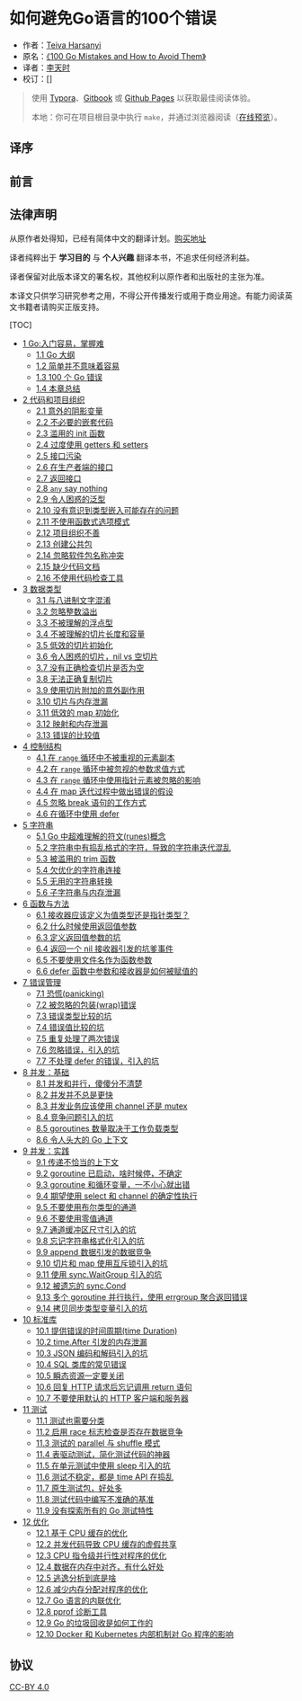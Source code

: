 # 如何避免Go语言的100个错误


- 作者：[Teiva Harsanyi](http://teivah.io)
- 原名：[《100 Go Mistakes and How to Avoid Them》](https://www.manning.com/books/100-go-mistakes-and-how-to-avoid-them)
- 译者：[李天时](https://github.com/lts8989)
- 校订：[]

> 使用 [Typora](https://www.typora.io)、[Gitbook](https://vonng.gitbook.io/vonng/) 或 [Github Pages](https://lts8989.github.io/) 以获取最佳阅读体验。
>
> 本地：你可在项目根目录中执行 `make`，并通过浏览器阅读（[在线预览](https://lts8989.github.io/)）。

## 译序

## 前言

## 法律声明

从原作者处得知，已经有简体中文的翻译计划。[购买地址](https://search.jd.com/Search?keyword=go%20100%20mistakes)

译者纯粹出于 **学习目的** 与 **个人兴趣** 翻译本书，不追求任何经济利益。

译者保留对此版本译文的署名权，其他权利以原作者和出版社的主张为准。

本译文只供学习研究参考之用，不得公开传播发行或用于商业用途。有能力阅读英文书籍者请购买正版支持。

[TOC]

- [1 Go:入门容易，掌握难](chapter/1-go-simple-to-learn-but-hard-to-master/1-0-go-simple-to-learn-but-hard-to-master.md)
  - [1.1 Go 大纲](chapter/1-go-simple-to-learn-but-hard-to-master/1-1-go-outline.md)
  - [1.2 简单并不意味着容易](chapter/1-go-simple-to-learn-but-hard-to-master/1-2-simple-doesnt-mean-easy.md)
  - [1.3 100 个 Go 错误](chapter/1-go-simple-to-learn-but-hard-to-master/1-3-100-go-mistakes.md)
  - [1.4 本章总结](chapter/1-go-simple-to-learn-but-hard-to-master/1-4-chapter-summary.md)
- [2 代码和项目组织](chapter/2-Code-and-project-organization/2-0-Code-and-project-organization.md)
  - [2.1 意外的阴影变量](chapter/2-Code-and-project-organization/2-1-unintended-variable-shadowing.md)
  - [2.2 不必要的嵌套代码](chapter/2-Code-and-project-organization/2-2-unnecessary-nested-code.md)
  - [2.3 滥用的 init 函数](chapter/2-Code-and-project-organization/2-3-misusing-init-functions.md)
  - [2.4 过度使用 getters 和 setters](chapter/2-Code-and-project-organization/2-4-overusing-getters-and-setters.md)
  - [2.5 接口污染](chapter/2-Code-and-project-organization/2-5-interface-pollution.md)
  - [2.6 在生产者端的接口](chapter/2-Code-and-project-organization/2-6-interface-on-the-producer-side.md)
  - [2.7 返回接口](chapter/2-Code-and-project-organization/2-7-Returning-interfaces.md)
  - [2.8 `any` say nothing](chapter/2-Code-and-project-organization/2-8-any-says-nothing.md)
  - [2.9 令人困惑的泛型](chapter/2-Code-and-project-organization/2-9-being-confused-about-when-to-use-generics.md)
  - [2.10 没有意识到类型嵌入可能存在的问题](chapter/2-Code-and-project-organization/2-10-not-being-aware-of-the-possible.md)
  - [2.11 不使用函数式选项模式](chapter/2-Code-and-project-organization/2-11-not-using-the-functional-options-pattern.md)
  - [2.12 项目组织不善](chapter/2-Code-and-project-organization/2-12-project-misorganization.md)
  - [2.13 创建公共包](chapter/2-Code-and-project-organization/2-13-creating-utility-packages.md)
  - [2.14 忽略软件包名称冲突](chapter/2-Code-and-project-organization/2-14-ignoring-package-name-collisions.md)
  - [2.15 缺少代码文档](chapter/2-Code-and-project-organization/2-15-missing-code-documentation.md)
  - [2.16 不使用代码检查工具](chapter/2-Code-and-project-organization/2-16-not-using-linters.md)
- [3 数据类型](chapter/3-Data-types/3-0-Data-types.md)
  - [3.1 与八进制文字混淆](chapter/3-Data-types/3-1-creating-confusion-with-octal-literals.md)
  - [3.2 忽略整数溢出](chapter/3-Data-types/3-2-neglecting-integer-overflows.md)
  - [3.3 不被理解的浮点型](chapter/3-Data-types/3-3-not-understanding-floating-points.md)
  - [3.4 不被理解的切片长度和容量](chapter/3-Data-types/3-4-not-understanding-slice-length-and-capacity.md)
  - [3.5 低效的切片初始化](chapter/3-Data-types/3-5-inefficient-slice-initialization.md)
  - [3.6 令人困惑的切片，nil vs 空切片](chapter/3-Data-types/3-6-being-confused-about-nil-vs-empty-slice.md)
  - [3.7 没有正确检查切片是否为空](chapter/3-Data-types/3-7-not-properly-checking-if-a-slice-is-empty.md)
  - [3.8 无法正确复制切片](chapter/3-Data-types/3-8-not-making-slice-copy-correctly.md)
  - [3.9 使用切片附加的意外副作用](chapter/3-Data-types/3-9-unexpected-side-effects-using-slice-append.md)
  - [3.10 切片与内存泄漏](chapter/3-Data-types/3-10-slice-and-memory-leaks.md)
  - [3.11 低效的 map 初始化](chapter/3-Data-types/3-11-inefficient-map-initialization.md)
  - [3.12 映射和内存泄漏](chapter/3-Data-types/3-12-map-and-memory-leaks.md)
  - [3.13 错误的比较值](chapter/3-Data-types/3-13-comparing-values-incorrectly.md)
- [4 控制结构](chapter/4-control-structures/4-0-control-structures.md)
  - [4.1 在 `range` 循环中不被重视的元素副本](chapter/4-control-structures/4-1-ignoring-that-elements-are.md)
  - [4.2 在 `range` 循环中被忽视的参数求值方式](chapter/4-control-structures/4-2-ignoring-how-arguments-are-evaluated.md)
  - [4.3 在 `range` 循环中使用指针元素被忽略的影响](chapter/4-control-structures/4-3-ignoring-the-impacts-of-using-pointer.md)
  - [4.4 在 map 迭代过程中做出错误的假设](chapter/4-control-structures/4-4-making-wrong-assumptions-during.md)
  - [4.5 忽略 break 语句的工作方式](chapter/4-control-structures/4-5-ignoring-how-the-break-statement-work.md)
  - [4.6 在循环中使用 defer](chapter/4-control-structures/4-6-using-defer-inside-a-loop.md)
- [5 字符串](chapter/5-strings/5-0-strings.md)
  - [5.1 Go 中超难理解的符文(runes)概念](chapter/5-strings/5-1-not-understanding-the-concept-of-rune.md)
  - [5.2 字符串中有捣乱格式的字符，导致的字符串迭代混乱](chapter/5-strings/5-2-Inaccurate-string-iteration.md)
  - [5.3 被滥用的 trim 函数](chapter/5-strings/5-3-misusing-trim-functions.md)
  - [5.4 欠优化的字符串连接](chapter/5-strings/5-4-under-optimized-strings-concatenation.md)
  - [5.5 无用的字符串转换](chapter/5-strings/5-5-useless-string-conversion.md)
  - [5.6 子字符串与内存泄漏](chapter/5-strings/5-6-substring-and-memory-leaks.md)
- [6 函数与方法](chapter/6-functions-and-method/6-0-functions-and-method.md)
  - [6.1 接收器应该定义为值类型还是指针类型？](chapter/6-functions-and-method/6-1-Not-knowing-which-type-of-receiver-to-use.md)
  - [6.2 什么时候使用返回值参数](chapter/6-functions-and-method/6-2-Never-using-named-result-parameters.md)
  - [6.3 定义返回值参数的坑](chapter/6-functions-and-method/6-3-Unintended-side-effects-with-named-result-parameters.md)
  - [6.4 返回一个 nil 接收器引发的坑爹事件](chapter/6-functions-and-method/6-4-Returning-a-nil-receiver.md)
  - [6.5 不要使用文件名作为函数参数](chapter/6-functions-and-method/6-5-Using-a-filename-as-a-function-input.md)
  - [6.6 defer 函数中参数和接收器是如何被赋值的](chapter/6-functions-and-method/6-6-Ignoring-how-defer-arguments.md)
- [7 错误管理](chapter/7-error-management/7-0-error-management.md)
  - [7.1 恐慌(panicking) ](chapter/7-error-management/7-1-panicking.md)
  - [7.2 被忽略的包装(wrap)错误](chapter/7-error-management/7-2-Ignoring-when-to-wrap-an-error.md)
  - [7.3 错误类型比较的坑](chapter/7-error-management/7-3-Comparing-an-error-type-inaccurately.md)
  - [7.4 错误值比较的坑](chapter/7-error-management/7-4-Comparing-an-error-value-inaccurately.md)
  - [7.5 重复处理了两次错误](chapter/7-error-management/7-5-Handling-an-error-twice.md)
  - [7.6 忽略错误，引入的坑](chapter/7-error-management/7-6-Not-handling-a-error.md)
  - [7.7 不处理 defer 的错误，引入的坑](chapter/7-error-management/7-7-Not-handling-defer-errors.md)
- [8 并发：基础](chapter/8-Concurrency-Foundations/8-0-Concurrency-Foundations.md)
  - [8.1 并发和并行，傻傻分不清楚](chapter/8-Concurrency-Foundations/8-1-Mixing-concurrency-and-parallelism.md)
  - [8.2 并发并不总是更快](chapter/8-Concurrency-Foundations/8-2-concurrency-isnt-always-faster.md)
  - [8.3 并发业务应该使用 channel 还是 mutex](chapter/8-Concurrency-Foundations/8-3-Being-puzzled-about-when-to-use-channels-or-mutexes.md)
  - [8.4 竞争问题引入的坑](chapter/8-Concurrency-Foundations/8-4-Not-understanding-race-problems.md)
  - [8.5 goroutines 数量取决于工作负载类型](chapter/8-Concurrency-Foundations/8-5-Not-understanding-the-concurrency.md)
  - [8.6 令人头大的 Go 上下文](chapter/8-Concurrency-Foundations/8-6-Misunderstanding-Go-contexts.md)
- [9 并发：实践](chapter/9-Concurrency-Practice/9-0-Concurrency-Practice.md)
  - [9.1 传递不恰当的上下文](chapter/9-Concurrency-Practice/9-1-Propagating-an-inappropriate-context.md)
  - [9.2 goroutine 已启动，啥时候停，不确定](chapter/9-Concurrency-Practice/9-2-Starting-a-goroutine-without.md)
  - [9.3 goroutine 和循环变量，一不小心就出错](chapter/9-Concurrency-Practice/9-3-Not-being-careful-with-goroutines-and-loop-variables.md)
  - [9.4 期望使用 select 和 channel 的确定性执行](chapter/9-Concurrency-Practice/9-4-Expecting-a-deterministic-behavior-using-select-and-channels.md)
  - [9.5 不要使用布尔类型的通道](chapter/9-Concurrency-Practice/9-5-Not-using-notification-channels.md)
  - [9.6 不要使用零值通道](chapter/9-Concurrency-Practice/9-6-Not-using-nil-channels.md)
  - [9.7 通道缓冲区尺寸引入的坑](chapter/9-Concurrency-Practice/9-7-Being-puzzled-about-a-channel-size.md)
  - [9.8 忘记字符串格式化引入的坑](chapter/9-Concurrency-Practice/9-8-Forgetting-about-possible-side-effects.md)
  - [9.9 append 数据引发的数据竞争](chapter/9-Concurrency-Practice/9-9-Creating-data-races-with-append.md)
  - [9.10 切片和 map 使用互斥锁引入的坑](chapter/9-Concurrency-Practice/9-10-Using-mutexes-inaccurately-with-slices-and-maps.md)
  - [9.11 使用 sync.WaitGroup 引入的坑](chapter/9-Concurrency-Practice/9-11-Misusing-sync-WaitGroup.md)
  - [9.12 被遗忘的 sync.Cond](chapter/9-Concurrency-Practice/9-12-Forgetting-about-sync-Cond.md)
  - [9.13 多个 goroutine 并行执行，使用 errgroup 聚合返回错误](chapter/9-Concurrency-Practice/9-13-not-using.md)
  - [9.14 拷贝同步类型变量引入的坑](chapter/9-Concurrency-Practice/9-14-Copying-a-sync-type.md)
- [10 标准库](chapter/10-Standard-library/10-0-Standard-library.md)
  - [10.1 提供错误的时间周期(time Duration)](chapter/10-Standard-library/10-1-Providing-a-wrong-time-duration.md)
  - [10.2 time.After 引发的内存泄漏](chapter/10-Standard-library/10-2-time-After-and-memory-leak.md)
  - [10.3 JSON 编码和解码引入的坑](chapter/10-Standard-library/10-3-Unexpected-behavior-because-of-type-embedding.md)
  - [10.4 SQL 类库的常见错误](chapter/10-Standard-library/10-4-SQL-common-mistakes.md)
  - [10.5 瞬态资源一定要关闭](chapter/10-Standard-library/10-5-Not-closing-transient-resources.md)
  - [10.6 回复 HTTP 请求后忘记调用 return 语句](chapter/10-Standard-library/10-6-Forgetting-the-return-statement-after-replying-to-an-HTTP-request.md)
  - [10.7 不要使用默认的 HTTP 客户端和服务器](chapter/10-Standard-library/10-7-Using-the-default-HTTP-client-and-server.md)
- [11 测试](chapter/11-Testing/11-0-Testing.md)
  - [11.1 测试也需要分类](chapter/11-Testing/11-1-Not-categorizing-tests.md)
  - [11.2 启用 race 标志检查是否存在数据竞争](chapter/11-Testing/11-2-Not-enabling-the-race-flag.md)
  - [11.3 测试的 parallel 与 shuffle 模式](chapter/11-Testing/11-3-Not-using-test-execution-modes.md)
  - [11.4 表驱动测试，简化测试代码的神器](chapter/11-Testing/11-4-Not-using-table-driven-tests.md)
  - [11.5 在单元测试中使用 sleep 引入的坑](chapter/11-Testing/11-5-Sleeping-in-unit-tests.md)
  - [11.6 测试不稳定，都是 time API 在捣乱](chapter/11-Testing/11-6-Not-dealing-with-the-time-API-efficiently.md)
  - [11.7 原生测试包，好处多](chapter/11-Testing/11-7-Not-using-testing-utility-packages.md)
  - [11.8 测试代码中编写不准确的基准](chapter/11-Testing/11-8-Writing-inaccurate-benchmarks.md)
  - [11.9 没有探索所有的 Go 测试特性](chapter/11-Testing/11-9-Not-exploring-all-the-Go-testing-features.md)
- [12 优化](chapter/12-Optimizations/12-0-Optimizations.md)
  - [12.1 基于 CPU 缓存的优化](chapter/12-Optimizations/12-1-Not-understanding-CPU-caches.md)
  - [12.2 并发代码导致 CPU 缓存的虚假共享](chapter/12-Optimizations/12-2-Writing-concurrent-code-leading-to-false-sharing.md)
  - [12.3 CPU 指令级并行性对程序的优化](chapter/12-Optimizations/12-3-Not-taking-into-account-instruction-level-parallelism.md)
  - [12.4 数据在内存中对齐，有什么好处](chapter/12-Optimizations/12-4-Not-being-aware-of-data-alignment.md)
  - [12.5 逃逸分析到底是啥](chapter/12-Optimizations/12-5-Not-understanding-stack-vs-heap.md)
  - [12.6 减少内存分配对程序的优化](chapter/12-Optimizations/12-6-Not-knowing-how-to-reduce-allocations.md)
  - [12.7 Go 语言的内联优化](chapter/12-Optimizations/12-7-Not-relying-on-inlining.md)
  - [12.8 pprof 诊断工具](chapter/12-Optimizations/12-8-Not-using-Go-diagnostics-tooling.md)
  - [12.9 Go 的垃圾回收是如何工作的](chapter/12-Optimizations/12-9-Not-understanding-how-the-GC-works.md)
  - [12.10 Docker 和 Kubernetes 内部机制对 Go 程序的影响](chapter/12-Optimizations/12-10-Not-understanding-the-impacts-of-running-Go-inside-of-Docker-and-Kubernetes.md)

## 协议

[CC-BY 4.0](https://github.com/lts8989/go-mistakes/blob/main/LICENSE)
